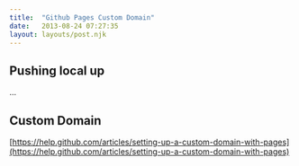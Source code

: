 ```yaml
---
title:  "Github Pages Custom Domain"
date:   2013-08-24 07:27:35
layout: layouts/post.njk
---
```


## Pushing local up

...

## Custom Domain

[https://help.github.com/articles/setting-up-a-custom-domain-with-pages](https://help.github.com/articles/setting-up-a-custom-domain-with-pages)
